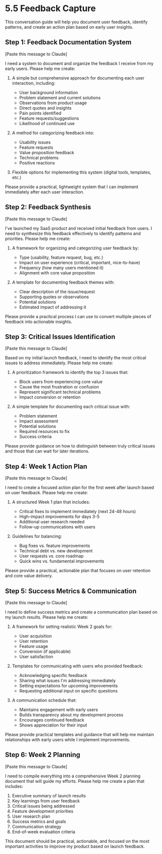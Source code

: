 # 5.5 Feedback Capture

This conversation guide will help you document user feedback, identify patterns, and create an action plan based on early user insights.

## Step 1: Feedback Documentation System

[Paste this message to Claude]

I need a system to document and organize the feedback I receive from my early users. Please help me create:

1. A simple but comprehensive approach for documenting each user interaction, including:
   - User background information
   - Problem statement and current solutions
   - Observations from product usage
   - Direct quotes and insights
   - Pain points identified
   - Feature requests/suggestions
   - Likelihood of continued use

2. A method for categorizing feedback into:
   - Usability issues
   - Feature requests
   - Value proposition feedback
   - Technical problems
   - Positive reactions

3. Flexible options for implementing this system (digital tools, templates, etc.)

Please provide a practical, lightweight system that I can implement immediately after each user interaction.

## Step 2: Feedback Synthesis

[Paste this message to Claude]

I've launched my SaaS product and received initial feedback from users. I need to synthesize this feedback effectively to identify patterns and priorities. Please help me create:

1. A framework for organizing and categorizing user feedback by:
   - Type (usability, feature request, bug, etc.)
   - Impact on user experience (critical, important, nice-to-have)
   - Frequency (how many users mentioned it)
   - Alignment with core value proposition

2. A template for documenting feedback themes with:
   - Clear description of the issue/request
   - Supporting quotes or observations
   - Potential solutions
   - Estimated impact of addressing it

Please provide a practical process I can use to convert multiple pieces of feedback into actionable insights.

## Step 3: Critical Issues Identification

[Paste this message to Claude]

Based on my initial launch feedback, I need to identify the most critical issues to address immediately. Please help me create:

1. A prioritization framework to identify the top 3 issues that:
   - Block users from experiencing core value
   - Cause the most frustration or confusion
   - Represent significant technical problems
   - Impact conversion or retention

2. A simple template for documenting each critical issue with:
   - Problem statement
   - Impact assessment
   - Potential solutions
   - Required resources to fix
   - Success criteria

Please provide guidance on how to distinguish between truly critical issues and those that can wait for later iterations.

## Step 4: Week 1 Action Plan

[Paste this message to Claude]

I need to create a focused action plan for the first week after launch based on user feedback. Please help me create:

1. A structured Week 1 plan that includes:
   - Critical fixes to implement immediately (next 24-48 hours)
   - High-impact improvements for days 3-5
   - Additional user research needed
   - Follow-up communications with users

2. Guidelines for balancing:
   - Bug fixes vs. feature improvements
   - Technical debt vs. new development
   - User requests vs. core roadmap
   - Quick wins vs. fundamental improvements

Please provide a practical, actionable plan that focuses on user retention and core value delivery.

## Step 5: Success Metrics & Communication

[Paste this message to Claude]

I need to define success metrics and create a communication plan based on my launch results. Please help me create:

1. A framework for setting realistic Week 2 goals for:
   - User acquisition
   - User retention
   - Feature usage
   - Conversion (if applicable)
   - User satisfaction

2. Templates for communicating with users who provided feedback:
   - Acknowledging specific feedback
   - Sharing what issues I'm addressing immediately
   - Setting expectations for upcoming improvements
   - Requesting additional input on specific questions

3. A communication schedule that:
   - Maintains engagement with early users
   - Builds transparency about my development process
   - Encourages continued feedback
   - Shows appreciation for their input

Please provide practical templates and guidance that will help me maintain relationships with early users while I implement improvements.

## Step 6: Week 2 Planning

[Paste this message to Claude]

I need to compile everything into a comprehensive Week 2 planning document that will guide my efforts. Please help me create a plan that includes:

1. Executive summary of launch results
2. Key learnings from user feedback
3. Critical issues being addressed
4. Feature development priorities
5. User research plan
6. Success metrics and goals
7. Communication strategy
8. End-of-week evaluation criteria

This document should be practical, actionable, and focused on the most important activities to improve my product based on launch feedback. 